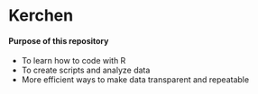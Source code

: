# Kerchen

#### Purpose of this repository
* To learn how to code with R
* To create scripts and analyze data
* More efficient ways to make data transparent and repeatable
